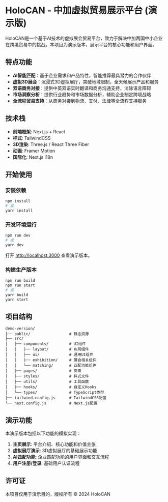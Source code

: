 # HoloCAN - 中加虚拟贸易展示平台 (演示版)

HoloCAN是一个基于AI技术的虚拟展会贸易平台，致力于解决中加两国中小企业在跨境贸易中的挑战。本项目为演示版本，展示平台的核心功能和用户界面。

## 特点功能

- **AI智能匹配**：基于企业需求和产品特性，智能推荐最具潜力的合作伙伴
- **虚拟3D展会**：沉浸式3D虚拟展厅，突破地域限制，全天候展示产品和服务
- **双语商务对接**：提供中英双语实时翻译和商务沟通支持，消除语言障碍
- **市场洞察分析**：提供行业趋势和市场数据分析，辅助企业制定跨境战略
- **全流程贸易支持**：从商务对接到物流、支付、法律等全流程支持服务

## 技术栈

- **前端框架**: Next.js + React
- **样式**: TailwindCSS
- **3D渲染**: Three.js / React Three Fiber
- **动画**: Framer Motion
- **国际化**: Next.js i18n

## 开始使用

### 安装依赖

```bash
npm install
# 或
yarn install
```

### 开发环境运行

```bash
npm run dev
# 或
yarn dev
```

打开 [http://localhost:3000](http://localhost:3000) 查看演示版本。

### 构建生产版本

```bash
npm run build
npm run start
# 或
yarn build
yarn start
```

## 项目结构

```
demo-version/
├── public/                 # 静态资源
├── src/
│   ├── components/         # UI组件
│   │   ├── layout/         # 布局组件
│   │   ├── ui/             # 通用UI组件
│   │   ├── exhibition/     # 展会相关组件
│   │   └── matching/       # 匹配功能组件
│   ├── pages/              # 页面
│   ├── styles/             # 样式文件
│   ├── utils/              # 工具函数
│   ├── hooks/              # 自定义Hooks
│   └── types/              # TypeScript类型
├── tailwind.config.js      # TailwindCSS配置
└── next.config.js          # Next.js配置
```

## 演示功能

本演示版本包括以下功能的模拟实现：

1. **主页展示**: 平台介绍、核心功能和价值主张
2. **虚拟展厅演示**: 3D虚拟展厅的基础展示功能
3. **AI匹配功能**: 企业匹配功能的用户界面和交互流程
4. **用户注册/登录**: 基础用户认证流程

## 许可证

本项目仅用于演示目的，版权所有 © 2024 HoloCAN 